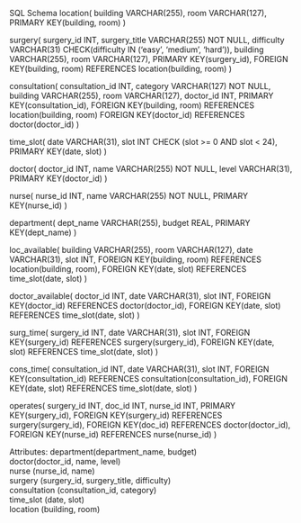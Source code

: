 SQL Schema
location(
building VARCHAR(255),
room VARCHAR(127),
PRIMARY KEY(building, room)
)

surgery(
surgery_id INT,
surgery_title VARCHAR(255) NOT NULL,
difficulty VARCHAR(31) CHECK(difficulty IN (‘easy’, ‘medium’, ‘hard’)),
building VARCHAR(255),
room VARCHAR(127),
PRIMARY KEY(surgery_id),
FOREIGN KEY(building, room) REFERENCES location(building, room)
)

consultation(
consultation_id INT,
category VARCHAR(127) NOT NULL,
building VARCHAR(255), 
room VARCHAR(127),
doctor_id INT,
PRIMARY KEY(consultation_id),
FOREIGN KEY(building, room) REFERENCES location(building, room)
FOREIGN KEY(doctor_id) REFERENCES doctor(doctor_id)
)

time_slot(
date VARCHAR(31),
slot INT CHECK (slot >= 0 AND slot < 24),
PRIMARY KEY(date, slot)
)

doctor(
doctor_id INT,
name VARCHAR(255) NOT NULL,
level VARCHAR(31),
PRIMARY KEY(doctor_id)
)

nurse(
nurse_id INT,
name VARCHAR(255) NOT NULL,
PRIMARY KEY(nurse_id)
)

department(
dept_name VARCHAR(255),
budget REAL,
PRIMARY KEY(dept_name)
)

loc_available(
building VARCHAR(255),
room VARCHAR(127),
date VARCHAR(31),
slot INT,
FOREIGN KEY(building, room) REFERENCES location(building, room),
FOREIGN KEY(date, slot) REFERENCES time_slot(date, slot)
)

doctor_available(
doctor_id INT,
date VARCHAR(31),
slot INT,
FOREIGN KEY(doctor_id) REFERENCES doctor(doctor_id),
FOREIGN KEY(date, slot) REFERENCES time_slot(date, slot)
)

surg_time(
surgery_id INT,
date VARCHAR(31),
slot INT,
FOREIGN KEY(surgery_id) REFERENCES surgery(surgery_id),
FOREIGN KEY(date, slot) REFERENCES time_slot(date, slot)
)

cons_time(
consultation_id INT,
date VARCHAR(31),
slot INT,
FOREIGN KEY(consultation_id) REFERENCES consultation(consultation_id),
FOREIGN KEY(date, slot) REFERENCES time_slot(date, slot)
)

operates(
surgery_id INT,
doc_id INT,
nurse_id INT,
PRIMARY KEY(surgery_id),
FOREIGN KEY(surgery_id) REFERENCES surgery(surgery_id),
FOREIGN KEY(doc_id) REFERENCES doctor(doctor_id),
FOREIGN KEY(nurse_id) REFERENCES nurse(nurse_id)
)


Attributes:
department(department_name, budget)  
doctor(doctor_id, name, level)  
nurse
(nurse_id, name)  
surgery
(surgery_id, surgery_title, difficulty)  
consultation
(consultation_id, category)  
time_slot
(date, slot)  
location
(building, room)  

